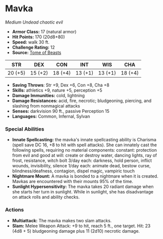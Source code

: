 # Mavka

*Medium* *Undead* *chaotic evil*

- **Armor Class:** 17 (natural armor)
- **Hit Points:** 170 (20d8+80)
- **Speed:** walk 30 ft.
- **Challenge Rating:** 12
- **Source:** [Tome of Beasts](https://koboldpress.com/kpstore/product/tome-of-beasts-for-5th-edition-print/)

| STR | DEX | CON | INT | WIS | CHA |
| --- | --- | --- | --- | --- | --- |
| 20 (+5) | 15 (+2) | 18 (+4) | 13 (+1) | 13 (+1) | 18 (+4) |

- **Saving Throws**: Str +9, Dex +6, Con +8, Cha +8
- **Skills:** athletics +9, nature +5, perception +5
- **Damage Immunities:** cold, lightning
- **Damage Resistances:** acid, fire, necrotic; bludgeoning, piercing, and slashing from nonmagical attacks
- **Senses:** darkvision 90 ft., passive Perception 15
- **Languages:** Common, Infernal, Sylvan
### Special Abilities
- **Innate Spellcasting:** the mavka's innate spellcasting ability is Charisma (spell save DC 16, +8 to hit with spell attacks). She can innately cast the following spells, requiring no material components:  constant: protection from evil and good  at will: create or destroy water, dancing lights, ray of frost, resistance, witch bolt  3/day each: darkness, hold person, inflict wounds, invisibility, silence  1/day each: animate dead, bestow curse, blindness/deafness, contagion, dispel magic, vampiric touch
- **Nightmare Mount:** A mavka is bonded to a nightmare when it is created. Mavkas are encountered with their mounts 95% of the time.
- **Sunlight Hypersensitivity:** The mavka takes 20 radiant damage when she starts her turn in sunlight. While in sunlight, she has disadvantage on attack rolls and ability checks.
### Actions
- **Multiattack:** The mavka makes two slam attacks.
- **Slam:** Melee Weapon Attack: +9 to hit, reach 5 ft., one target. Hit: 23 (4d8 + 5) bludgeoning damage plus 11 (2d10) necrotic damage.

